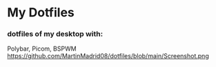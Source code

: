 # My Dotfiles
### dotfiles of my desktop with:
Polybar, Picom, BSPWM
https://github.com/MartinMadrid08/dotfiles/blob/main/Screenshot.png
